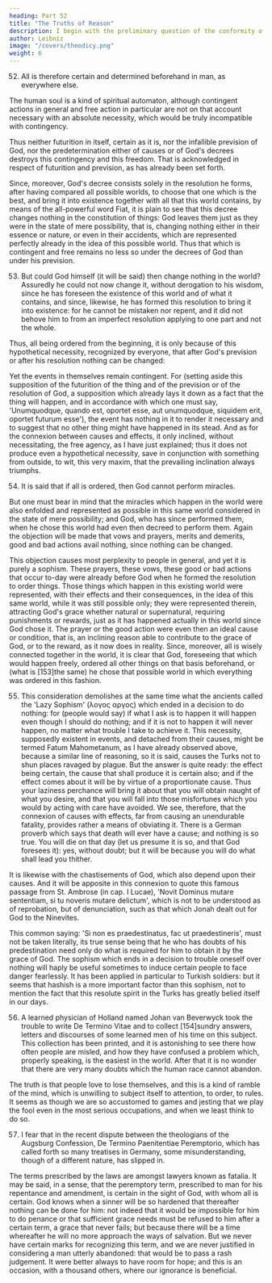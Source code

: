 ```yaml
---
heading: Part 52
title: "The Truths of Reason"
description: I begin with the preliminary question of the conformity of faith with reason, and the use of philosophy in theology
author: Leibniz
image: "/covers/theodicy.png"
weight: 6
---
```




52. All is therefore certain and determined beforehand in man, as everywhere else. 

The human soul is a kind of spiritual automaton, although contingent actions in general and free action in particular are not on that account necessary with an absolute necessity, which would be truly incompatible with contingency.

Thus neither futurition in itself, certain as it is, nor the infallible prevision of God, nor the predetermination either of causes or of God's decrees destroys this contingency and this freedom. That is acknowledged in respect of futurition and prevision, as has already been set forth.

Since, moreover, God's decree consists solely in the resolution he forms, after having compared all possible worlds, to choose that one which is the best, and bring it into existence together with all that this world contains, by means of the all-powerful word Fiat, it is plain to see that this decree changes nothing in the constitution of things: God leaves them just as they were in the state of mere possibility, that is, changing nothing either in their essence or nature, or even in their accidents, which are represented perfectly already in the idea of this possible world. Thus that which is contingent and free remains no less so under the decrees of God than under his prevision.


53. But could God himself (it will be said) then change nothing in the world? Assuredly he could not now change it, without derogation to his wisdom, since he has foreseen the existence of this world and of what it contains, and since, likewise, he has formed this resolution to bring it into existence: for he cannot be mistaken nor repent, and it did not behove him to from an imperfect resolution applying to one part and not the whole. 

Thus, all being ordered from the beginning, it is only because of this hypothetical necessity, recognized by everyone, that after God's prevision or after his resolution nothing can be changed: 

Yet the events in themselves remain contingent. For (setting aside this supposition of the futurition of the thing and of the prevision or of the resolution of God, a supposition which already lays it down as a fact that the thing will happen, and in accordance with which one must say, 'Unumquodque, quando est, oportet esse, aut unumquodque, siquidem erit, oportet futurum esse'), the event has nothing in it to render it necessary and to suggest that no other thing might have happened in its stead. And as for the connexion between causes and effects, it only inclined, without necessitating, the free agency, as I have just explained; thus it does not produce even a hypothetical necessity, save in conjunction with something from outside, to wit, this very maxim, that the prevailing inclination always triumphs.

54. It is said that if all is ordered, then God cannot perform miracles. 

But one must bear in mind that the miracles which happen in the world were also enfolded and represented as possible in this same world considered in the state of mere possibility; and God, who has since performed them, when he chose this world had even then decreed to perform them. Again the objection will be made that vows and prayers, merits and demerits, good and bad actions avail nothing, since nothing can be changed. 

This objection causes most perplexity to people in general, and yet it is purely a sophism. These prayers, these vows, these good or bad actions that occur to-day were already before God when he formed the resolution to order things. Those things which happen in this existing world were represented, with their effects and their consequences, in the idea of this same world, while it was still possible only; they were represented therein, attracting God's grace whether natural or supernatural, requiring punishments or rewards, just as it has happened actually in this world since God chose it. The prayer or the good action were even then an ideal cause or condition, that is, an inclining reason able to contribute to the grace of God, or to the reward, as it now does in reality. Since, moreover, all is wisely connected together in the world, it is clear that God, foreseeing that which would happen freely, ordered all other things on that basis beforehand, or (what is [153]the same) he chose that possible world in which everything was ordered in this fashion.

55. This consideration demolishes at the same time what the ancients called the 'Lazy Sophism' (λογος αργος) which ended in a decision to do nothing: for (people would say) if what I ask is to happen it will happen even though I should do nothing; and if it is not to happen it will never happen, no matter what trouble I take to achieve it. This necessity, supposedly existent in events, and detached from their causes, might be termed Fatum Mahometanum, as I have already observed above, because a similar line of reasoning, so it is said, causes the Turks not to shun places ravaged by plague. But the answer is quite ready: the effect being certain, the cause that shall produce it is certain also; and if the effect comes about it will be by virtue of a proportionate cause. Thus your laziness perchance will bring it about that you will obtain naught of what you desire, and that you will fall into those misfortunes which you would by acting with care have avoided. We see, therefore, that the connexion of causes with effects, far from causing an unendurable fatality, provides rather a means of obviating it. There is a German proverb which says that death will ever have a cause; and nothing is so true. You will die on that day (let us presume it is so, and that God foresees it): yes, without doubt; but it will be because you will do what shall lead you thither.

It is likewise with the chastisements of God, which also depend upon their causes. And it will be apposite in this connexion to quote this famous passage from St. Ambrose (in cap. I Lucae), 'Novit Dominus mutare sententiam, si tu noveris mutare delictum', which is not to be understood as of reprobation, but of denunciation, such as that which Jonah dealt out for God to the Ninevites.

This common saying: 'Si non es praedestinatus, fac ut praedestineris', must not be taken literally, its true sense being that he who has doubts of his predestination need only do what is required for him to obtain it by the grace of God. The sophism which ends in a decision to trouble oneself over nothing will haply be useful sometimes to induce certain people to face danger fearlessly. It has been applied in particular to Turkish soldiers: but it seems that hashish is a more important factor than this sophism, not to mention the fact that this resolute spirit in the Turks has greatly belied itself in our days.

56. A learned physician of Holland named Johan van Beverwyck took the trouble to write De Termino Vitae and to collect [154]sundry answers, letters and discourses of some learned men of his time on this subject. This collection has been printed, and it is astonishing to see there how often people are misled, and how they have confused a problem which, properly speaking, is the easiest in the world. After that it is no wonder that there are very many doubts which the human race cannot abandon.

The truth is that people love to lose themselves, and this is a kind of ramble of the mind, which is unwilling to subject itself to attention, to order, to rules. It seems as though we are so accustomed to games and jesting that we play the fool even in the most serious occupations, and when we least think to do so.

57. I fear that in the recent dispute between the theologians of the Augsburg Confession, De Termino Paenitentiae Peremptorio, which has called forth so many treatises in Germany, some misunderstanding, though of a different nature, has slipped in.

The terms prescribed by the laws are amongst lawyers known as fatalia. It may be said, in a sense, that the peremptory term, prescribed to man for his repentance and amendment, is certain in the sight of God, with whom all is certain. God knows when a sinner will be so hardened that thereafter nothing can be done for him: not indeed that it would be impossible for him to do penance or that sufficient grace needs must be refused to him after a certain term, a grace that never fails; but because there will be a time whereafter he will no more approach the ways of salvation. But we never have certain marks for recognizing this term, and we are never justified in considering a man utterly abandoned: that would be to pass a rash judgement. It were better always to have room for hope; and this is an occasion, with a thousand others, where our ignorance is beneficial.

<!-- Prudens futuri temporis exitum

Caliginosa nocte premit Deus. -->
